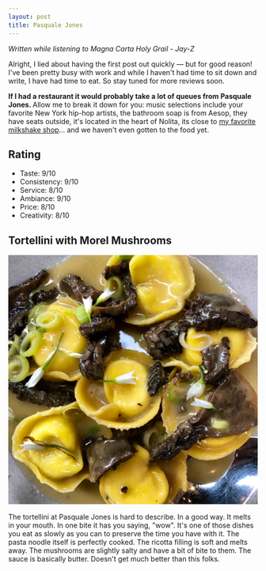 ```yaml
---
layout: post
title: Pasquale Jones
---
```

<em>Written while listening to Magna Carta Holy Grail - Jay-Z</em>

Alright, I lied about having the first post out quickly — but for good reason! I've been pretty busy with work and while I haven't had time to sit down and write, I have had time to eat. So stay tuned for more reviews soon.

<strong>If I had a restaurant it would probably take a lot of queues from Pasquale Jones. </strong> Allow me to break it down for you: music selections include your favorite New York hip-hop artists, the bathroom soap is from Aesop, they have seats outside, it's located in the heart of Nolita, its close to [my favorite milkshake shop](https://www.milkandcreambar.com/)... and we haven't even gotten to the food yet.

## Rating
- Taste: 9/10
- Consistency: 9/10
- Service: 8/10
- Ambiance: 9/10
- Price: 8/10
- Creativity: 8/10

## Tortellini with Morel Mushrooms
![tortellini](/assets/photos/04_19_19_pasquale_jones.jpg)

The tortellini at Pasquale Jones is hard to describe. In a good way. It melts in your mouth. In one bite it has you saying, "wow". It's one of those dishes you eat as slowly as you can to preserve the time you have with it. The pasta noodle itself is perfectly cooked. The ricotta filling is soft and melts away. The mushrooms are slightly salty and have a bit of bite to them. The sauce is basically butter. Doesn't get much better than this folks.
